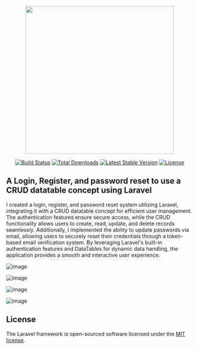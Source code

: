 <p align="center"><a href="https://laravel.com" target="_blank"><img src="https://raw.githubusercontent.com/laravel/art/master/logo-lockup/5%20SVG/2%20CMYK/1%20Full%20Color/laravel-logolockup-cmyk-red.svg" width="400"></a></p>

<p align="center">
<a href="https://travis-ci.org/laravel/framework"><img src="https://travis-ci.org/laravel/framework.svg" alt="Build Status"></a>
<a href="https://packagist.org/packages/laravel/framework"><img src="https://img.shields.io/packagist/dt/laravel/framework" alt="Total Downloads"></a>
<a href="https://packagist.org/packages/laravel/framework"><img src="https://img.shields.io/packagist/v/laravel/framework" alt="Latest Stable Version"></a>
<a href="https://packagist.org/packages/laravel/framework"><img src="https://img.shields.io/packagist/l/laravel/framework" alt="License"></a>
</p>

## A Login, Register, and password reset  to use a CRUD datatable concept using Laravel

I created a login, register, and password reset system utilizing Laravel, integrating it with a CRUD datatable concept for efficient user management. The authentication features ensure secure access, while the CRUD functionality allows users to create, read, update, and delete records seamlessly. Additionally, I implemented the ability to update passwords via email, allowing users to securely reset their credentials through a token-based email verification system. By leveraging Laravel's built-in authentication features and DataTables for dynamic data handling, the application provides a smooth and interactive user experience.

![image](https://github.com/user-attachments/assets/f8dbd887-2b2c-436d-8e12-dd435de74c40)

![image](https://github.com/user-attachments/assets/2775302b-fb85-429b-bafa-d51bcc913121)

![image](https://github.com/user-attachments/assets/3635cee0-38fa-4f89-b38c-ab33f6dfd7e5)

![image](https://github.com/user-attachments/assets/281e4c3f-659b-4d39-8fca-f012b2febed0)

## License

The Laravel framework is open-sourced software licensed under the [MIT license](https://opensource.org/licenses/MIT).

